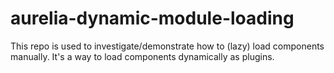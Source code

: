 # aurelia-dynamic-module-loading

This repo is used to investigate/demonstrate how to (lazy) load components manually.
It's a way to load components dynamically as plugins.
